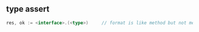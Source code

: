 ##  type assert

```go
res, ok := <interface>.(<type>)		// format is like method but not method name
```
